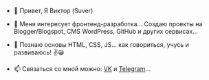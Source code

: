 - 👋 Привет, Я Виктор (Suver)
- 👀 Меня интересует фронтенд-разработка... Создаю проекты на Blogger/Blogspot, CMS WordPress, GitHub и других сервисах...
- 🌱 Познаю основы HTML, CSS, JS... как говориться, учусь и развиваюсь! ✌️😀

- 📫 Связаться со мной можно: <a href='https://vk.com/vicktorsuver' title='ВКонтакте' target='_blank'>VK</a> и <a href='https://t.me/suvernet' title='Телеграм' target='_blank'>Telegram</a>...

<!---
- 💞️ I’m looking to collaborate on ...



whitepingvin/whitepingvin is a ✨ special ✨ repository because its `README.md` (this file) appears on your GitHub profile.
You can click the Preview link to take a look at your changes.
--->
